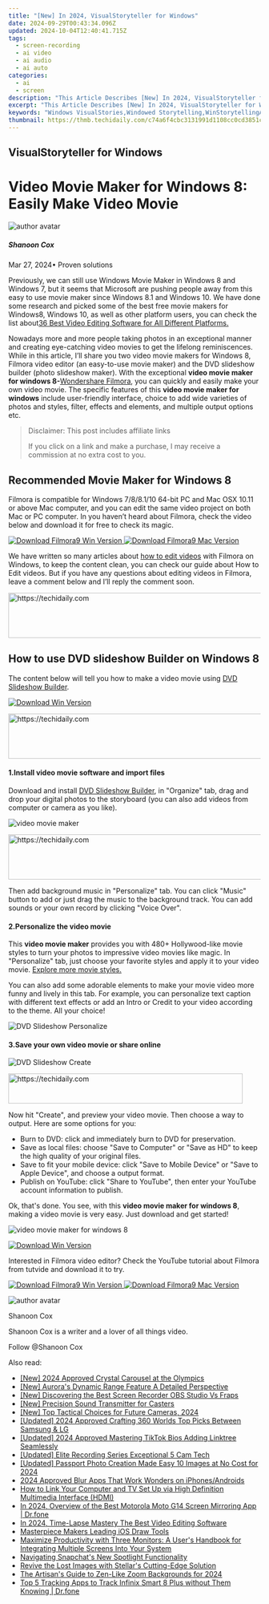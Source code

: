 ```yaml
---
title: "[New] In 2024, VisualStoryteller for Windows"
date: 2024-09-29T00:43:34.096Z
updated: 2024-10-04T12:40:41.715Z
tags: 
  - screen-recording
  - ai video
  - ai audio
  - ai auto
categories: 
  - ai
  - screen
description: "This Article Describes [New] In 2024, VisualStoryteller for Windows"
excerpt: "This Article Describes [New] In 2024, VisualStoryteller for Windows"
keywords: "Windows VisualStories,Windowed Storytelling,WinStorytellingArt,VisionaryWindowsNarrate,VisuallyWinStories,WinViewTales,WindowsVisualTales"
thumbnail: https://thmb.techidaily.com/c74a6f4cbc3131991d1108cc0cd3851c9f4624d9f7132bc54e3318b3d6ad9b70.jpg
---
```


## VisualStoryteller for Windows

# Video Movie Maker for Windows 8: Easily Make Video Movie

![author avatar](https://images.wondershare.com/filmora/article-images/shannon-cox.jpg)

##### Shanoon Cox

 Mar 27, 2024• Proven solutions

Previously, we can still use Windows Movie Maker in Windows 8 and Windows 7, but it seems that Microsoft are pushing people away from this easy to use movie maker since Windows 8.1 and Windows 10\. We have done some research and picked some of the best free movie makers for Windows8, Windows 10, as well as other platform users, you can check the list about[36 Best Video Editing Software for All Different Platforms.](https://tools.techidaily.com/wondershare/filmora/download/)

Nowadays more and more people taking photos in an exceptional manner and creating eye-catching video movies to get the lifelong reminiscences. While in this article, I’ll share you two video movie makers for Windows 8, Filmora video editor (an easy-to-use movie maker) and the DVD slideshow builder (photo slideshow maker). With the exceptional **video movie maker for windows 8-**[Wondershare Filmora](https://tools.techidaily.com/wondershare/filmora/download/), you can quickly and easily make your own video movie. The specific features of this **video movie maker for windows** include user-friendly interface, choice to add wide varieties of photos and styles, filter, effects and elements, and multiple output options etc.

>  Disclaimer: This post includes affiliate links
>
>  If you click on a link and make a purchase, I may receive a commission at no extra cost to you.
>

## Recommended Movie Maker for Windows 8

Filmora is compatible for Windows 7/8/8.1/10 64-bit PC and Mac OSX 10.11 or above Mac computer, and you can edit the same video project on both Mac or PC computer. In you haven’t heard about Filmora, check the video below and download it for free to check its magic.

[![Download Filmora9 Win Version](https://images.wondershare.com/filmora/guide/download-btn-win.jpg) ](https://tools.techidaily.com/wondershare/filmora/download/) [![Download Filmora9 Mac Version](https://images.wondershare.com/filmora/guide/download-btn-mac.jpg) ](https://tools.techidaily.com/wondershare/filmora/download/)

We have written so many articles about [how to edit videos](https://tools.techidaily.com/wondershare/filmora/download/) with Filmora on Windows, to keep the content clean, you can check our guide about How to Edit videos. But if you have any questions about editing videos in Filmora, leave a comment below and I’ll reply the comment soon.

<!-- affiliate ads begin -->
<a href="https://ephamedtechinc.pxf.io/c/5597632/2136619/26400" target="_top" id="2136619">
  <img src="//a.impactradius-go.com/display-ad/26400-2136619" border="0" alt="https://techidaily.com" width="728" height="90"/>
</a>
<img height="0" width="0" src="https://ephamedtechinc.pxf.io/i/5597632/2136619/26400" style="position:absolute;visibility:hidden;" border="0" />
<!-- affiliate ads end -->

## How to use DVD slideshow Builder on Windows 8

The content below will tell you how to make a video movie using [DVD Slideshow Builder](https://tools.techidaily.com/wondershare/dvd-slideshow-builder-deluxe/download/).

[![Download Win Version](https://images.wondershare.com/style/images/download-btn-win.png) ](https://download.wondershare.com/dsb%5Fdeluxe%5Ffull18.exe)

<!-- affiliate ads begin -->
<a href="https://laganoo.pxf.io/c/5597632/1484909/16446" target="_top" id="1484909">
  <img src="//a.impactradius-go.com/display-ad/16446-1484909" border="0" alt="https://techidaily.com" width="728" height="90"/>
</a>
<img height="0" width="0" src="https://laganoo.pxf.io/i/5597632/1484909/16446" style="position:absolute;visibility:hidden;" border="0" />
<!-- affiliate ads end -->

#### 1.Install video movie software and import files

Download and install [DVD Slideshow Builder](https://tools.techidaily.com/wondershare/dvd-slideshow-builder-deluxe/download/), in "Organize" tab, drag and drop your digital photos to the storyboard (you can also add videos from computer or camera as you like).

![video movie maker](https://images.wondershare.com/images/multimedia/dvd-slideshow-builder/dvd-slideshow-organize.jpg)

<!-- affiliate ads begin -->
<a href="https://appsumo.8odi.net/c/5597632/2094483/7443" target="_top" id="2094483">
  <img src="//a.impactradius-go.com/display-ad/7443-2094483" border="0" alt="https://techidaily.com" width="728" height="90"/>
</a>
<img height="0" width="0" src="https://appsumo.8odi.net/i/5597632/2094483/7443" style="position:absolute;visibility:hidden;" border="0" />
<!-- affiliate ads end -->

Then add background music in "Personalize" tab. You can click "Music" button to add or just drag the music to the background track. You can add sounds or your own record by clicking "Voice Over".

#### 2.Personalize the video movie

This **video movie maker** provides you with 480+ Hollywood-like movie styles to turn your photos to impressive video movies like magic. In "Personalize" tab, just choose your favorite styles and apply it to your video movie. [Explore more movie styles.](https://www.wondershare.com/slideshow/free-movie-styles.html)

You can also add some adorable elements to make your movie video more funny and lively in this tab. For example, you can personalize text caption with different text effects or add an Intro or Credit to your video according to the theme. All your choice!

![DVD Slideshow Personalize](https://images.wondershare.com/filmora/article-images/dvd-slideshow-personalize.jpg)

#### 3.Save your own video movie or share online

![DVD Slideshow Create](https://images.wondershare.com/filmora/article-images/dvd-slideshow-create.jpg)

<!-- affiliate ads begin -->
<a href="https://bluettius.sjv.io/c/5597632/2139122/17108" target="_top" id="2139122">
  <img src="//a.impactradius-go.com/display-ad/17108-2139122" border="0" alt="https://techidaily.com" width="468" height="60"/>
</a>
<img height="0" width="0" src="https://bluettius.sjv.io/i/5597632/2139122/17108" style="position:absolute;visibility:hidden;" border="0" />
<!-- affiliate ads end -->

Now hit "Create", and preview your video movie. Then choose a way to output. Here are some options for you:

* Burn to DVD: click and immediately burn to DVD for preservation.
* Save as local files: choose "Save to Computer" or "Save as HD" to keep the high quality of your original files.
* Save to fit your mobile device: click "Save to Mobile Device" or "Save to Apple Device", and choose a output format.
* Publish on YouTube: click "Share to YouTube", then enter your YouTube account information to publish.

Ok, that's done. You see, with this **video movie maker for windows 8**, making a video movie is very easy. Just download and get started!

![video movie maker for windows 8](https://images.wondershare.com/guide/images/dvd-slideshow-builder-deluxe-ug3.jpg)

[![Download Win Version](https://images.wondershare.com/style/images/download-btn-win.png) ](https://download.wondershare.com/dsb%5Fdeluxe%5Ffull18.exe)

Interested in Filmora video editor? Check the YouTube tutorial about Filmora from tutvide and download it to try.

[![Download Filmora9 Win Version](https://images.wondershare.com/filmora/guide/download-btn-win.jpg) ](https://tools.techidaily.com/wondershare/filmora/download/) [![Download Filmora9 Mac Version](https://images.wondershare.com/filmora/guide/download-btn-mac.jpg) ](https://tools.techidaily.com/wondershare/filmora/download/)

![author avatar](https://images.wondershare.com/filmora/article-images/shannon-cox.jpg)

Shanoon Cox

Shanoon Cox is a writer and a lover of all things video.

Follow @Shanoon Cox


<ins class="adsbygoogle"
     style="display:block"
     data-ad-format="autorelaxed"
     data-ad-client="ca-pub-7571918770474297"
     data-ad-slot="1223367746"></ins>



<ins class="adsbygoogle"
     style="display:block"
     data-ad-client="ca-pub-7571918770474297"
     data-ad-slot="8358498916"
     data-ad-format="auto"
     data-full-width-responsive="true"></ins>


<span class="atpl-alsoreadstyle">Also read:</span>
<div><ul>
<li><a href="https://fox-access.techidaily.com/new-2024-approved-crystal-carousel-at-the-olympics/"><u>[New] 2024 Approved Crystal Carousel at the Olympics</u></a></li>
<li><a href="https://fox-access.techidaily.com/new-auroras-dynamic-range-feature-a-detailed-perspective/"><u>[New] Aurora's Dynamic Range Feature A Detailed Perspective</u></a></li>
<li><a href="https://desktop-recording.techidaily.com/new-discovering-the-best-screen-recorder-obs-studio-vs-fraps/"><u>[New] Discovering the Best Screen Recorder OBS Studio Vs Fraps</u></a></li>
<li><a href="https://fox-access.techidaily.com/new-precision-sound-transmitter-for-casters/"><u>[New] Precision Sound Transmitter for Casters</u></a></li>
<li><a href="https://fox-access.techidaily.com/new-top-tactical-choices-for-future-cameras-2024/"><u>[New] Top Tactical Choices for Future Cameras, 2024</u></a></li>
<li><a href="https://fox-access.techidaily.com/updated-2024-approved-crafting-360-worlds-top-picks-between-samsung-and-lg/"><u>[Updated] 2024 Approved Crafting 360 Worlds Top Picks Between Samsung & LG</u></a></li>
<li><a href="https://fox-access.techidaily.com/updated-2024-approved-mastering-tiktok-bios-adding-linktree-seamlessly/"><u>[Updated] 2024 Approved Mastering TikTok Bios Adding Linktree Seamlessly</u></a></li>
<li><a href="https://fox-access.techidaily.com/updated-elite-recording-series-exceptional-5-cam-tech/"><u>[Updated] Elite Recording Series Exceptional 5 Cam Tech</u></a></li>
<li><a href="https://fox-access.techidaily.com/updated-passport-photo-creation-made-easy-10-images-at-no-cost-for-2024/"><u>[Updated] Passport Photo Creation Made Easy 10 Images at No Cost for 2024</u></a></li>
<li><a href="https://extra-resources.techidaily.com/2024-approved-blur-apps-that-work-wonders-on-iphonesandroids/"><u>2024 Approved Blur Apps That Work Wonders on iPhones/Androids</u></a></li>
<li><a href="https://techtrends.techidaily.com/how-to-link-your-computer-and-tv-set-up-via-high-definition-multimedia-interface-hdmi/"><u>How to Link Your Computer and TV Set Up via High Definition Multimedia Interface (HDMI)</u></a></li>
<li><a href="https://screen-mirror.techidaily.com/in-2024-overview-of-the-best-motorola-moto-g14-screen-mirroring-app-drfone-by-drfone-android/"><u>In 2024, Overview of the Best Motorola Moto G14 Screen Mirroring App | Dr.fone</u></a></li>
<li><a href="https://ai-driven-video-production.techidaily.com/in-2024-time-lapse-mastery-the-best-video-editing-software/"><u>In 2024, Time-Lapse Mastery The Best Video Editing Software</u></a></li>
<li><a href="https://extra-information.techidaily.com/masterpiece-makers-leading-ios-draw-tools/"><u>Masterpiece Makers Leading iOS Draw Tools</u></a></li>
<li><a href="https://techtrends.techidaily.com/maximize-productivity-with-three-monitors-a-users-handbook-for-integrating-multiple-screens-into-your-system/"><u>Maximize Productivity with Three Monitors: A User's Handbook for Integrating Multiple Screens Into Your System</u></a></li>
<li><a href="https://fox-access.techidaily.com/navigating-snapchats-new-spotlight-functionality/"><u>Navigating Snapchat's New Spotlight Functionality</u></a></li>
<li><a href="https://data-wizards.techidaily.com/revive-the-lost-images-with-stellars-cutting-edge-solution/"><u>Revive the Lost Images with Stellar's Cutting-Edge Solution</u></a></li>
<li><a href="https://screen-activity-recording.techidaily.com/the-artisans-guide-to-zen-like-zoom-backgrounds-for-2024/"><u>The Artisan's Guide to Zen-Like Zoom Backgrounds for 2024</u></a></li>
<li><a href="https://android-location-track.techidaily.com/top-5-tracking-apps-to-track-infinix-smart-8-plus-without-them-knowing-drfone-by-drfone-virtual-android/"><u>Top 5 Tracking Apps to Track Infinix Smart 8 Plus without Them Knowing | Dr.fone</u></a></li>
</ul></div>

